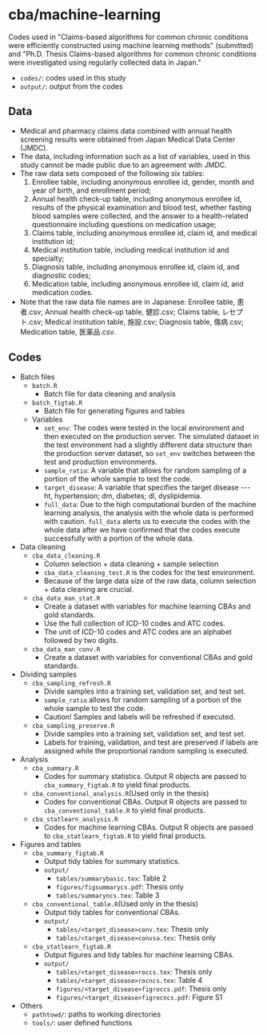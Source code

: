 # cba/machine-learning
Codes used in "Claims-based algorithms for common chronic conditions were efficiently constructed using machine learning methods" (submitted) and "Ph.D. Thesis Claims-based algorithms for common chronic conditions were investigated using regularly collected data in Japan."

- `codes/`: codes used in this study
- `output/`: output from the codes

## Data

- Medical and pharmacy claims data combined with annual health screening results were obtained from Japan Medical Data Center (JMDC).
- The data, including information such as a list of variables, used in this study cannot be made public due to an agreement with JMDC.
- The raw data sets composed of the following six tables:
	1. Enrollee table, including anonymous enrollee id, gender, month and year of birth, and enrollment period;
	1. Annual health check-up table, including anonymous enrollee id, results of the physical examination and blood test, whether fasting blood samples were collected, and the answer to a health-related questionnaire including questions on medication usage;
	1. Claims table, including anonymous enrollee id, claim id, and medical institution id;
	1. Medical institution table, including medical institution id and specialty;
	1. Diagnosis table, including anonymous enrollee id, claim id, and diagnostic codes;
	1. Medication table, including anonymous enrollee id, claim id, and medication codes. 
- Note that the raw data file names are in Japanese: Enrollee table, 患者.csv; Annual health check-up table, 健診.csv; Claims table, レセプト.csv; Medical institution table, 施設.csv; Diagnosis table, 傷病.csv; Medication table, 医薬品.csv.

## Codes

- Batch files
	- `batch.R`
		- Batch file for data cleaning and analysis
	- `batch_figtab.R`
		- Batch file for generating figures and tables
	- Variables
		- `set_env`: The codes were tested in the local environment and then executed on the production server. The simulated dataset in the test environment had a slightly different data structure than the production server dataset, so `set_env` switches between the test and production environments.
		- `sample_ratio`: A variable that allows for random sampling of a portion of the whole sample to test the code.
		- `target_disease`: A variable that specifies the target disease --- ht, hypertension; dm, diabetes; dl, dyslipidemia.
		- `full_data`: Due to the high computational burden of the machine learning analysis, the analysis with the whole data is performed with caution. `full_data` alerts us to execute the codes with the whole data after we have confirmed that the codes execute successfully with a portion of the whole data.
- Data cleaning
	- `cba_data_cleaning.R`
		- Column selection + data cleaning + sample selection
		- `cba_data_cleaning_test.R` is the codes for the test environment.
		- Because of the large data size of the raw data, column selection + data cleaning are crucial.
	- `cba_data_man_stat.R`
		- Create a dataset with variables for machine learning CBAs and gold standards.
		- Use the full collection of ICD-10 codes and ATC codes.
		- The unit of ICD-10 codes and ATC codes are an alphabet followed by two digits.
	- `cba_data_man_conv.R`
		- Create a dataset with variables for conventional CBAs and gold standards.
- Dividing samples
	- `cba_sampling_refresh.R`
		- Divide samples into a training set, validation set, and test set.
		- `sample_ratio` allows for random sampling of a portion of the whole sample to test the code.
		- Caution! Samples and labels will be refreshed if executed.
	- `cba_sampling_preserve.R`
		- Divide samples into a training set, validation set, and test set.
		- Labels for training, validation, and test are preserved if labels are assigned while the proportional random sampling is executed.
- Analysis
	- `cba_summary.R`
		- Codes for summary statistics. Output R objects are passed to `cba_summary_figtab.R` to yield final products. 
	- `cba_conventional_analysis.R`(Used only in the thesis)
		- Codes for conventional CBAs. Output R objects are passed to `cba_conventional_table.R` to yield final products.
	- `cba_statlearn_analysis.R`
		- Codes for machine learning CBAs. Output R objects are passed to `cba_statlearn_figtab.R` to yield final products.
- Figures and tables
	- `cba_summary_figtab.R`
		- Output tidy tables for summary statistics.
		- `output/`
			- `tables/summarybasic.tex`: Table 2
			- `figures/figsummarycs.pdf`: Thesis only
			- `tables/summaryncs.tex`: Table 3
	- `cba_conventional_table.R`(Used only in the thesis)
		- Output tidy tables for conventional CBAs.
		- `output/`
			- `tables/<target_disease>conv.tex`: Thesis only
			- `tables/<target_disease>convsa.tex`: Thesis only
	- `cba_statlearn_figtab.R`
		- Output figures and tidy tables for machine learning CBAs.
		- `output/`
			- `tables/<target_disease>roccs.tex`: Thesis only
			- `tables/<target_disease>rocncs.tex`: Table 4
			- `figures/<target_disease>figroccs.pdf`: Thesis only
			- `figures/<target_disease>figrocncs.pdf`: Figure S1
- Others
	- `pathtowd/`: paths to working directories
	- `tools/`: user defined functions
